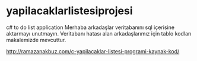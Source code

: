 # yapilacaklarlistesiprojesi
c# to do list application 
Merhaba arkadaşlar veritabanını sql içerisine aktarmayı unutmayın.
Veritabanı hatası alan arkadaşlarımız için tablo kodları makalemizde mevcuttur.

http://ramazanakbuz.com/c-yapilacaklar-listesi-programi-kaynak-kod/

